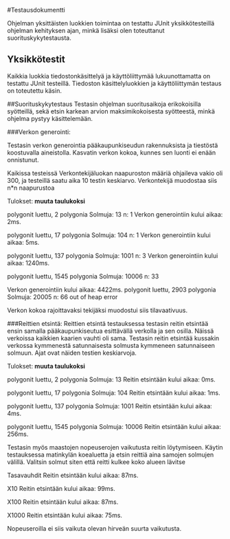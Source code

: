 #Testausdokumentti

Ohjelman yksittäisten luokkien toimintaa on testattu JUnit yksikkötesteillä ohjelman kehityksen ajan, minkä lisäksi olen toteuttanut suorituskykytestausta.

## Yksikkötestit
Kaikkia luokkia tiedostonkäsittelyä ja käyttöliittymää lukuunottamatta on testattu JUnit testeillä. Tiedoston käsittelyluokkien ja käyttöliittymän testaus on toteutettu käsin.

##Suorituskykytestaus
Testasin ohjelman suoritusaikoja erikokoisilla syötteillä, sekä etsin karkean arvion maksimikokoisesta syötteestä, minkä ohjelma pystyy käsittelemään. 

###Verkon generointi:

Testasin verkon generointia pääkaupunkiseudun rakennuksista ja tiestöstä koostuvalla aineistolla. Kasvatin verkon kokoa, kunnes sen luonti ei enään onnistunut.

Kaikissa testeissä Verkontekijäluokan naapuroston määriä ohjaileva vakio oli 300, ja testeillä saatu aika 10 testin keskiarvo. Verkontekijä muodostaa siis n*n naapurustoa 

Tulokset: **muuta taulukoksi**

polygonit luettu, 2 polygonia
Solmuja: 13
n: 1
Verkon generointiin kului aikaa: 2ms.

polygonit luettu, 17 polygonia
Solmuja: 104
n: 1
Verkon generointiin kului aikaa: 5ms.

polygonit luettu, 137 polygonia
Solmuja: 1001
n: 3
Verkon generointiin kului aikaa: 1240ms.

polygonit luettu, 1545 polygonia
Solmuja: 10006
n: 33

Verkon generointiin kului aikaa: 4422ms.
polygonit luettu, 2903 polygonia
Solmuja: 20005
n: 66
out of heap error

Verkon kokoa rajoittavaksi tekijäksi muodostui siis tilavaativuus. 

###Reittien etsintä:
Reittien etsintä testauksessa testasin reitin etsintää ensin samalla pääkaupunkiseutua esittävällä verkolla ja sen osilla. Näissä verkoissa kaikkien kaarien vauhti oli sama. Testasin reitin etsintää kussakin verkossa kymmenestä satunnaisesta solmusta kymmeneen satunnaiseen solmuun. Ajat ovat näiden testien keskiarvoja.

Tulokset: **muuta taulukoksi**

polygonit luettu, 2 polygonia
Solmuja: 13
Reitin etsintään kului aikaa: 0ms.

polygonit luettu, 17 polygonia
Solmuja: 104
Reitin etsintään kului aikaa: 1ms.

polygonit luettu, 137 polygonia
Solmuja: 1001
Reitin etsintään kului aikaa: 4ms.

polygonit luettu, 1545 polygonia
Solmuja: 10006
Reitin etsintään kului aikaa: 256ms.


Testasin myös maastojen nopeuserojen vaikutusta reitin löytymiseen. Käytin testauksessa matinkylän koealuetta ja etsin reittiä aina samojen solmujen välillä. Valitsin solmut siten että reitti kulkee koko alueen lävitse

Tasavauhdit
Reitin etsintään kului aikaa: 87ms.

X10
Reitin etsintään kului aikaa: 99ms.

X100
Reitin etsintään kului aikaa: 87ms.

X1000
Reitin etsintään kului aikaa: 75ms.

Nopeuseroilla ei siis vaikuta olevan hirveän suurta vaikutusta.

